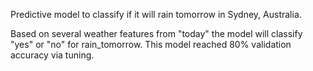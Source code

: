Predictive model to classify if it will rain tomorrow in Sydney, Australia.  


Based on several weather features from "today" the model will classify "yes" or "no" for rain_tomorrow.  This model reached 80% validation accuracy via tuning.
